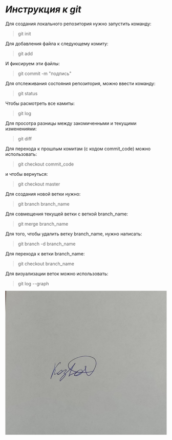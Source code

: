 # ***Инструкция к git***
Для создания локального репозитория нужно запустить команду:
>git init

Для добавления файла к следующему комиту:
> git add

И фиксируем эти файлы:
> git commit -m "подпись"

Для отслеживания состояния репозитория, можно ввести команду:
> git status

Чтобы расмотреть все камиты:
> git log

Для просотра разницы между закомиченными и текущими изменениями:
> git diff

Для перехода к прошлым комитам (с кодом commit_code) можно использовать:
>git checkout commit_code

и чтобы вернуться:
> git checkout master

Для создания новой ветки нужно:
>git branch branch_name


Для совмещения текущей ветки с веткой branch_name:
> git merge branch_name

Для того, чтобы удалить ветку branch_name, нужно написать:
>git branch -d branch_name

Для перехода к ветки branch_name:
>git checkout branch_name

Для визуализации веток можно использовать:
>git log --graph


![какая-то картинка](podpis.jpg)